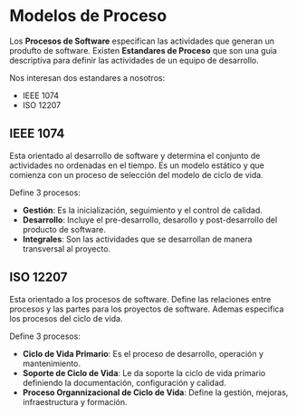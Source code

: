 # Modelos de Proceso

Los **Procesos de Software** especifican las actividades que generan un produfto de software. Existen **Estandares de Proceso** que son una guia descriptiva para definir las actividades de un equipo de desarrollo.

Nos interesan dos estandares a nosotros:

- IEEE 1074
- ISO 12207

## IEEE 1074

Esta orientado al desarrollo de software y determina el conjunto de actividades no ordenadas en el tiempo. Es un modelo estático y que comienza con un proceso de selección del modelo de ciclo de vida.

Define 3 procesos:

- **Gestión**: Es la inicialización, seguimiento y el control de calidad.
- **Desarrollo**: Incluye el pre-desarrollo, desarollo y post-desarrollo del producto de software.
- **Integrales**: Son las actividades que se desarrollan de manera transversal al proyecto.

## ISO 12207

Esta orientado a los procesos de software. Define las relaciones entre procesos y las partes para los proyectos de software. Ademas especifica los procesos del ciclo de vida.

Define 3 procesos:

- **Ciclo de Vida Primario**: Es el proceso de desarrollo, operación y mantenimiento.
- **Soporte de Ciclo de Vida**: Le da soporte la ciclo de vida primario definiendo la documentación, configuración y calidad.
- **Proceso Organnizacional de Ciclo de Vida**: Define la gestión, mejoras, infraestructura y formación.

